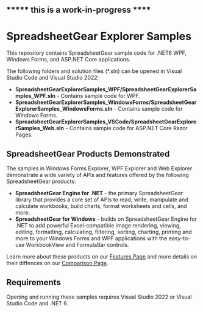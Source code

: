 ##  ***** this is a work-in-progress ****

# SpreadsheetGear Explorer Samples

This repository contains SpreadsheetGear sample code for .NET6 WPF, Windows Forms, and ASP.NET Core applications. 

The following folders and solution files (*.sln) can be opened in Visual Studio Code and Visual Studio 2022:

*   **SpreadsheetGearExplorerSamples_WPF/SpreadsheetGearExplorerSamples_WPF.sln** - Contains sample code for WPF.
*   **SpreadsheetGearExplorerSamples_WindowsForms/SpreadsheetGearExplorerSamples_WindowsForms.sln** - Contains sample code for Windows Forms.
*   **SpreadsheetGearExplorerSamples_VSCode/SpreadsheetGearExplorerSamples_Web.sln** - Contains sample code for ASP.NET Core Razor Pages.

## SpreadsheetGear Products Demonstrated
The samples in Windows Forms Explorer, WPF Explorer and Web Explorer demonstrate a wide variety of APIs and features offered by the following SpreadsheetGear products:

*   **SpreadsheetGear Engine for .NET** - the primary SpreadsheetGear library that provides a core set of APIs to read, write, manipulate and calculate workbooks, build charts, format worksheets and cells, and more.
*   **SpreadsheetGear for Windows** - builds on SpreadsheetGear Engine for .NET to add powerful Excel-compatible image rendering, viewing, editing, formatting, calculating, filtering, sorting, charting, printing and more to your Windows Forms and WPF applications with the easy-to-use WorkbookView and FormulaBar controls.

Learn more about these products on our [Features Page](https://www.spreadsheetgear.com/Products/Features) and more details on their diffences on our [Comparison Page](https://www.spreadsheetgear.com/Products/Compare).

## Requirements
Opening and running these samples requires Visual Studio 2022 or Visual Studio Code and .NET 6.
